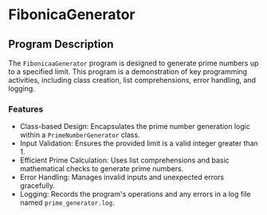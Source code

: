 # FibonicaGenerator

## Program Description

The `FibonicaaGenerator` program is designed to generate prime numbers up to a specified limit. This program is a demonstration of key programming activities, including class creation, list comprehensions, error handling, and logging.

### Features

- Class-based Design: Encapsulates the prime number generation logic within a `PrimeNumberGenerator` class.
- Input Validation: Ensures the provided limit is a valid integer greater than 1.
- Efficient Prime Calculation: Uses list comprehensions and basic mathematical checks to generate prime numbers.
- Error Handling: Manages invalid inputs and unexpected errors gracefully.
- Logging: Records the program's operations and any errors in a log file named `prime_generator.log`.
